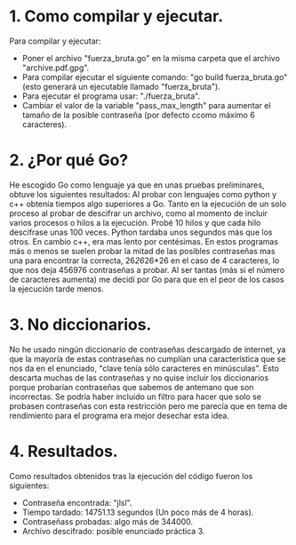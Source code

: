 # 1. Como compilar y ejecutar.
Para compilar y ejecutar:
- Poner el archivo "fuerza_bruta.go" en la misma carpeta que el archivo "archive.pdf.gpg".
- Para compilar ejecutar el siguiente comando: "go build fuerza_bruta.go" (esto generará un ejecutable llamado "fuerza_bruta").
- Para ejecutar el programa usar: "./fuerza_bruta".
- Cambiar el valor de la variable "pass_max_length" para aumentar el tamaño de la posible contraseña (por defecto ccomo máximo 6 caracteres).

# 2. ¿Por qué Go?
He escogido Go como lenguaje ya que en unas pruebas preliminares, obtuve los siguientes resultados:
Al probar con lenguajes como python y c++ obtenía tiempos algo superiores a Go. Tanto en la ejecución de un solo proceso al probar de descifrar un archivo, como al momento de incluir varios procesos o hilos a la ejecución. Probé 10 hilos y que cada hilo descifrase unas 100 veces. Python tardaba unos segundos más que los otros. En cambio c++, era mas lento por centésimas. En estos programas más o menos se suelen probar la mitad de las posibles contraseñas mas una para encontrar la correcta, 26*26*26*26 en el caso de 4 caracteres, lo que nos deja 456976 contraseñas a probar. Al ser tantas (más si el número de caracteres aumenta) me decidí por Go para que en el peor de los casos la ejecución tarde menos.

# 3. No diccionarios.
No he usado ningún diccionario de contraseñas descargado de internet, ya que la mayoría de estas contraseñas no cumplían una característica que se nos da en el enunciado, "clave tenía sólo caracteres en minúsculas". Esto descarta muchas de las contraseñas y no quise incluir los diccionarios porque probarían contraseñas que sabemos de antemano que son incorrectas. Se podría haber incluido un filtro para hacer que solo se probasen contraseñas con esta restricción pero me parecía que en tema de rendimiento para el programa era mejor desechar esta idea. 

# 4. Resultados.
Como resultados obtenidos tras la ejecución del código fueron los siguientes:
  - Contraseña encontrada: "jlsl".
  - Tiempo tardado: 14751.13 segundos (Un poco más de 4 horas).
  - Contraseñass probadas: algo más de 344000.
  - Archivo descifrado: posible enunciado práctica 3.
